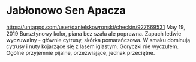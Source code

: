 # Jabłonowo Sen Apacza
https://untappd.com/user/danielskowronski/checkin/927669531
May 19, 2019
Bursztynowy kolor, piana bez szału ale poprawna. Zapach ledwie wyczuwalny - głównie cytrusy, skórka pomarańczowa. W smaku dominują cytrusy i nuty kojarzące się z lasem iglastym. Goryczki nie wyczułem. Ogólne przyjemnie pijalne, orzeźwiające, jednak przeciętne.